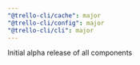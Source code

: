 ```yaml
---
"@trello-cli/cache": major
"@trello-cli/config": major
"@trello-cli/cli": major
---
```


Initial alpha release of all components
